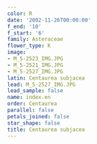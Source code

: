 ```yaml
---
color: R
date: '2002-11-26T00:00:00'
f_end: '10'
f_start: '6'
family: Asteraceae
flower_type: K
image:
- M_5-2523_IMG.JPG
- M_5-2521_IMG.JPG
- M_5-2527_IMG.JPG
latin: Centaurea subjacea
lead: M_5-2527_IMG.JPG
lead_sample: false
name: index.en
order: Centaurea
parallel: false
petals_joined: false
star_shape: false
title: Centaurea subjacea
---
```


